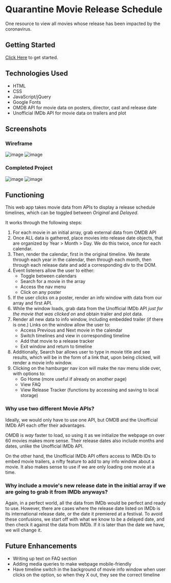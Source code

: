 # Quarantine Movie Release Schedule
One resource to view all movies whose release has been impacted by the coronavirus.

## Getting Started
[Click Here](https://partridgep.github.io/) to get started.

## Technologies Used
* HTML
* CSS
* JavaScript/jQuery
* Google Fonts
* OMDB API for movie data on posters, director, cast and release date
* Unofficial IMDb API for movie data on trailers and plot

## Screenshots

### Wireframe
![image](https://i.imgur.com/HKZXBsz.png)
![image](https://i.imgur.com/bkH4J44.png)

### Completed Project
![image](https://i.imgur.com/iY5hXzo.png)
![image](https://i.imgur.com/TyiyOv0.png)

## Functioning

This web app takes movie data from APIs to display a release schedule timelines, which can be toggled between *Original* and *Delayed*.

It works through the following steps:

1. For each movie in an initial array, grab external data from OMDB API
2. Once ALL data is gathered, place movies into release date objects, that are organized by Year > Month > Day. We do this twice, once for each calendar.
3. Then, render the calendar, first in the original timeline. We iterate through each year in the calendar, then through each month, then through each release date and add a corresponding div to the DOM.
4. Event listeners allow the user to either:
	* Toggle between calendars
	* Search for a movie in the array
	* Access the nav menu
	* Click on any poster
5. If the user clicks on a poster, render an info window with data from our array and first API.
6. While the window loads, grab data from the Unofficial IMDb API *just for the movie that was clicked on* and obtain trailer and plot data.
7. Render all new data to info window, including embedded trailer (if there is one.) Links on the window allow the user to: 
	* Access Previous and Next movie in the calendar
	* Switch timelines and view in corresponding timeline
	* Add that movie to a release tracker
	* Exit window and return to timeline 
8. Additionally, Search bar allows user to type in movie title and see results, which will be in the form of a link that, upon being clicked, will render a movie info window.
9. Clicking on the hamburger nav icon will make the nav menu slide over, with options to:
	* Go Home (more useful if already on another page)
	* View FAQ
	* View Release Tracker (functions by accessing and saving to local storage)

### Why use two different Movie APIs?

Ideally, we would only have to use one API, but OMDB and the Unofficial IMDb API each offer their advantages.

OMDB is *way* faster to load, so using it as we initialize the webpage on over 60 movies makes more sense. Their release dates also include months and dates, unlike the Unofficial IMDb API.

On the other hand, the Unofficial IMDb API offers access to IMDb IDs to embed movie trailers, a nifty feature to add to any info window about a movie. It also makes sense to use if we are only loading one movie at a time.

### Why include a movie's new release date in the initial array if we are going to grab it from IMDb anyways?

Again, in a perfect world, all the data from IMDb would be perfect and ready to use. However, there are cases where the release date listed on IMDb is its international release date, or the date it premiered at a festival. To avoid these confusions, we start off with what we know to be a delayed date, and then check it against the data from IMDb. If it is later than the date we have, we will change it.

## Future Enhancements
- Writing up text on FAQ section
- Adding media queries to make webpage mobile-friendly
- Have timeline switch in the background of movie info window when user clicks on the option, so when they X out, they see the correct timeline